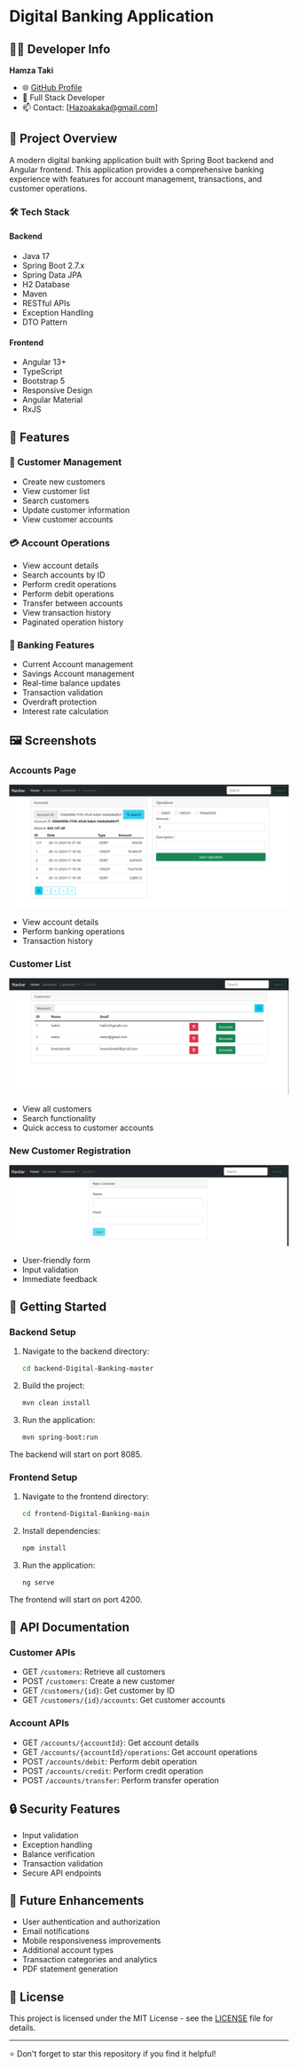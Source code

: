 # Digital Banking Application

## 👨‍💻 Developer Info
**Hamza Taki**
- 🌐 [GitHub Profile](https://github.com/HamzaTakiX)
- 💼 Full Stack Developer
- 📫 Contact: [Hazoakaka@gmail.com]

## 🏦 Project Overview
A modern digital banking application built with Spring Boot backend and Angular frontend. This application provides a comprehensive banking experience with features for account management, transactions, and customer operations.

### 🛠️ Tech Stack
#### Backend
- Java 17
- Spring Boot 2.7.x
- Spring Data JPA
- H2 Database
- Maven
- RESTful APIs
- Exception Handling
- DTO Pattern

#### Frontend
- Angular 13+
- TypeScript
- Bootstrap 5
- Responsive Design
- Angular Material
- RxJS

## 🌟 Features

### 👥 Customer Management
- Create new customers
- View customer list
- Search customers
- Update customer information
- View customer accounts

### 💳 Account Operations
- View account details
- Search accounts by ID
- Perform credit operations
- Perform debit operations
- Transfer between accounts
- View transaction history
- Paginated operation history

### 🏦 Banking Features
- Current Account management
- Savings Account management
- Real-time balance updates
- Transaction validation
- Overdraft protection
- Interest rate calculation

## 🖼️ Screenshots

### Accounts Page
![Accounts Page](frontend-Digital-Banking-main/images/accounts-page.PNG)
- View account details
- Perform banking operations
- Transaction history

### Customer List
![Customers List](frontend-Digital-Banking-main/images/customers-list.PNG)
- View all customers
- Search functionality
- Quick access to customer accounts

### New Customer Registration
![Add New Customer](frontend-Digital-Banking-main/images/add-new-customer.PNG)
- User-friendly form
- Input validation
- Immediate feedback

## 🚀 Getting Started

### Backend Setup
1. Navigate to the backend directory:
   ```bash
   cd backend-Digital-Banking-master
   ```
2. Build the project:
   ```bash
   mvn clean install
   ```
3. Run the application:
   ```bash
   mvn spring-boot:run
   ```
The backend will start on port 8085.

### Frontend Setup
1. Navigate to the frontend directory:
   ```bash
   cd frontend-Digital-Banking-main
   ```
2. Install dependencies:
   ```bash
   npm install
   ```
3. Run the application:
   ```bash
   ng serve
   ```
The frontend will start on port 4200.

## 📝 API Documentation

### Customer APIs
- GET `/customers`: Retrieve all customers
- POST `/customers`: Create a new customer
- GET `/customers/{id}`: Get customer by ID
- GET `/customers/{id}/accounts`: Get customer accounts

### Account APIs
- GET `/accounts/{accountId}`: Get account details
- GET `/accounts/{accountId}/operations`: Get account operations
- POST `/accounts/debit`: Perform debit operation
- POST `/accounts/credit`: Perform credit operation
- POST `/accounts/transfer`: Perform transfer operation

## 🔒 Security Features
- Input validation
- Exception handling
- Balance verification
- Transaction validation
- Secure API endpoints

## 🎯 Future Enhancements
- User authentication and authorization
- Email notifications
- Mobile responsiveness improvements
- Additional account types
- Transaction categories and analytics
- PDF statement generation

## 📄 License
This project is licensed under the MIT License - see the [LICENSE](LICENSE) file for details.

---
⭐ Don't forget to star this repository if you find it helpful!
